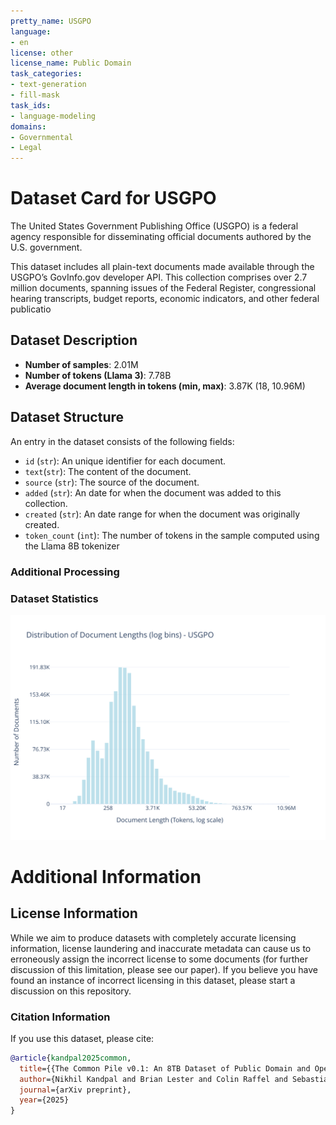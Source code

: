 ```yaml
---
pretty_name: USGPO
language:
- en
license: other
license_name: Public Domain
task_categories:
- text-generation
- fill-mask
task_ids:
- language-modeling
domains:
- Governmental
- Legal
---
```


# Dataset Card for USGPO

<!-- START-SHORT DESCRIPTION -->
The United States Government Publishing Office (USGPO) is a federal agency responsible for disseminating official documents authored by the U.S. government.
<!-- END-SHORT DESCRIPTION -->

This dataset includes all plain-text documents made available through the USGPO’s GovInfo.gov developer API. This collection comprises over 2.7 million documents, spanning issues of the Federal Register, congressional hearing transcripts, budget reports, economic indicators, and other federal publicatio




## Dataset Description

<!-- START-DESC-STATS -->
- **Number of samples**: 2.01M
- **Number of tokens (Llama 3)**: 7.78B
- **Average document length in tokens (min, max)**: 3.87K (18, 10.96M)
<!-- END-DESC-STATS -->


## Dataset Structure
An entry in the dataset consists of the following fields:

- `id` (`str`): An unique identifier for each document.
- `text`(`str`): The content of the document.
- `source` (`str`): The source of the document.
- `added` (`str`): An date for when the document was added to this collection.
- `created` (`str`): An date range for when the document was originally created.
- `token_count` (`int`): The number of tokens in the sample computed using the Llama 8B tokenizer


### Additional Processing


### Dataset Statistics

<!-- START-DATASET PLOTS -->
<p align="center">
<img src="./images/dist_document_length.svg" width="600" style="margin-right: 10px;" />
</p>
<!-- END-DATASET PLOTS -->


# Additional Information

## License Information
While we aim to produce datasets with completely accurate licensing information, license laundering and inaccurate metadata can cause us to erroneously assign the incorrect license to some documents (for further discussion of this limitation, please see our paper). If you believe you have found an instance of incorrect licensing in this dataset, please start a discussion on this repository.

### Citation Information

If you use this dataset, please cite:
```bibtex
@article{kandpal2025common,
  title={{The Common Pile v0.1: An 8TB Dataset of Public Domain and Openly Licensed Text}},
  author={Nikhil Kandpal and Brian Lester and Colin Raffel and Sebastian Majstorovic and Stella Biderman and Baber Abbasi and Luca Soldaini and Enrico Shippole and A. Feder Cooper and Aviya Skowron and Shayne Longpre and Lintang Sutawika and Alon Albalak and Zhenlin Xu and Guilherme Penedo and Loubna Ben  and Elie Bakouch and John David  and Honglu Fan and Dashiell Stander and Guangyu Song and Aaron Gokaslan and John Kirchenbauer and Tom Goldstein and Brian R and Bhavya Kailkhura and Tyler Murray},
  journal={arXiv preprint},
  year={2025}
}
```
